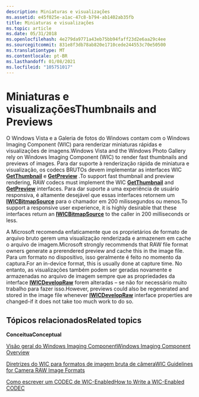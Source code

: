 ```yaml
---
description: Miniaturas e visualizações
ms.assetid: e45f025e-a1ac-47c8-b794-ab1402ab35fb
title: Miniaturas e visualizações
ms.topic: article
ms.date: 05/31/2018
ms.openlocfilehash: 4e279da9771a43eb75bb94faff23d2e6aa29c4ee
ms.sourcegitcommit: 831e8f3db78ab820e1710cede244553c70e50500
ms.translationtype: MT
ms.contentlocale: pt-BR
ms.lasthandoff: 01/08/2021
ms.locfileid: "105751017"
---
```

# <a name="thumbnails-and-previews"></a><span data-ttu-id="ab9e0-103">Miniaturas e visualizações</span><span class="sxs-lookup"><span data-stu-id="ab9e0-103">Thumbnails and Previews</span></span>

<span data-ttu-id="ab9e0-104">O Windows Vista e a Galeria de fotos do Windows contam com o Windows Imaging Component (WIC) para renderizar miniaturas rápidas e visualizações de imagens.</span><span class="sxs-lookup"><span data-stu-id="ab9e0-104">Windows Vista and the Windows Photo Gallery rely on Windows Imaging Component (WIC) to render fast thumbnails and previews of images.</span></span> <span data-ttu-id="ab9e0-105">Para dar suporte à renderização rápida de miniatura e visualização, os codecs BRUTOs devem implementar as interfaces WIC [**GetThumbnail**](/windows/desktop/api/Wincodec/nf-wincodec-iwicbitmapdecoder-getthumbnail) e [**GetPreview**](/windows/desktop/api/Wincodec/nf-wincodec-iwicbitmapdecoder-getpreview) .</span><span class="sxs-lookup"><span data-stu-id="ab9e0-105">To support fast thumbnail and preview rendering, RAW codecs must implement the WIC [**GetThumbnail**](/windows/desktop/api/Wincodec/nf-wincodec-iwicbitmapdecoder-getthumbnail) and [**GetPreview**](/windows/desktop/api/Wincodec/nf-wincodec-iwicbitmapdecoder-getpreview) interfaces.</span></span> <span data-ttu-id="ab9e0-106">Para dar suporte a uma experiência de usuário responsiva, é altamente desejável que essas interfaces retornem um [**IWICBitmapSource**](/windows/desktop/api/Wincodec/nn-wincodec-iwicbitmapsource) para o chamador em 200 milissegundos ou menos.</span><span class="sxs-lookup"><span data-stu-id="ab9e0-106">To support a responsive user experience, it is highly desirable that these interfaces return an [**IWICBitmapSource**](/windows/desktop/api/Wincodec/nn-wincodec-iwicbitmapsource) to the caller in 200 milliseconds or less.</span></span>

<span data-ttu-id="ab9e0-107">A Microsoft recomenda enfaticamente que os proprietários de formato de arquivo bruto gerem uma visualização renderizada e armazenem em cache o arquivo de imagem.</span><span class="sxs-lookup"><span data-stu-id="ab9e0-107">Microsoft strongly recommends that RAW file format owners generate a prerendered preview and cache this in the image file.</span></span> <span data-ttu-id="ab9e0-108">Para um formato no dispositivo, isso geralmente é feito no momento da captura.</span><span class="sxs-lookup"><span data-stu-id="ab9e0-108">For an in-device format, this is usually done at capture time.</span></span> <span data-ttu-id="ab9e0-109">No entanto, as visualizações também podem ser geradas novamente e armazenadas no arquivo de imagem sempre que as propriedades da interface [**IWICDevelopRaw**](/windows/desktop/api/Wincodec/nn-wincodec-iwicdevelopraw) forem alteradas – se não for necessário muito trabalho para fazer isso.</span><span class="sxs-lookup"><span data-stu-id="ab9e0-109">However, previews could also be regenerated and stored in the image file whenever [**IWICDevelopRaw**](/windows/desktop/api/Wincodec/nn-wincodec-iwicdevelopraw) interface properties are changed-if it does not take too much work to do so.</span></span>

## <a name="related-topics"></a><span data-ttu-id="ab9e0-110">Tópicos relacionados</span><span class="sxs-lookup"><span data-stu-id="ab9e0-110">Related topics</span></span>

<dl> <dt>

<span data-ttu-id="ab9e0-111">**Conceitua**</span><span class="sxs-lookup"><span data-stu-id="ab9e0-111">**Conceptual**</span></span>
</dt> <dt>

[<span data-ttu-id="ab9e0-112">Visão geral do Windows Imaging Component</span><span class="sxs-lookup"><span data-stu-id="ab9e0-112">Windows Imaging Component Overview</span></span>](-wic-about-windows-imaging-codec.md)
</dt> <dt>

[<span data-ttu-id="ab9e0-113">Diretrizes do WIC para formatos de imagem bruta de câmera</span><span class="sxs-lookup"><span data-stu-id="ab9e0-113">WIC Guidelines for Camera RAW Image Formats</span></span>](-wic-rawguidelines.md)
</dt> <dt>

[<span data-ttu-id="ab9e0-114">Como escrever um CODEC de WIC-Enabled</span><span class="sxs-lookup"><span data-stu-id="ab9e0-114">How to Write a WIC-Enabled CODEC</span></span>](-wic-howtowriteacodec.md)
</dt> </dl>

 

 



